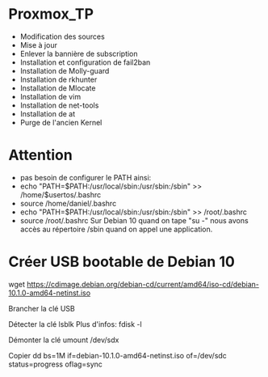 # Proxmox_TP
* Modification des sources
* Mise à jour
* Enlever la bannière de subscription
* Installation et configuration de fail2ban
* Installation de Molly-guard
* Installation de rkhunter
* Installation de Mlocate
* Installation de vim
* Installation de net-tools
* Installation de at
* Purge de l'ancien Kernel

# Attention
- pas besoin de configurer le PATH ainsi:
- echo "PATH=$PATH:/usr/local/sbin:/usr/sbin:/sbin" >> /home/$usertos/.bashrc
- source /home/daniel/.bashrc
- echo "PATH=$PATH:/usr/local/sbin:/usr/sbin:/sbin" >> /root/.bashrc 
- source /root/.bashrc
Sur Debian 10 quand on tape "su -" nous avons accès au répertoire /sbin quand on appel une application.
# Créer USB bootable de Debian 10
wget https://cdimage.debian.org/debian-cd/current/amd64/iso-cd/debian-10.1.0-amd64-netinst.iso

Brancher la clé USB

Détecter la clé
lsblk
Plus d'infos: fdisk -l

Démonter la clé
umount /dev/sdx

Copier
dd bs=1M if=debian-10.1.0-amd64-netinst.iso of=/dev/sdc status=progress oflag=sync
